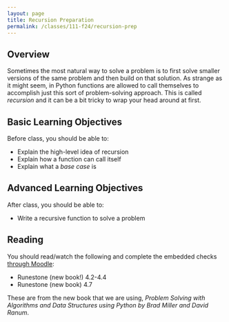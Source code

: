 ```yaml
---
layout: page
title: Recursion Preparation
permalink: /classes/111-f24/recursion-prep
---
```


## Overview
Sometimes the most natural way to solve a problem is to first solve smaller versions of the same problem and then build on that solution.
As strange as it might seem, in Python functions are allowed to call themselves to accomplish just this sort of problem-solving approach.
This is called *recursion* and it can be a bit tricky to wrap your head around at first.

## Basic Learning Objectives
Before class, you should be able to:
* Explain the high-level idea of recursion
* Explain how a function can call itself
* Explain what a *base case* is

## Advanced Learning Objectives
After class, you should be able to:
* Write a recursive function to solve a problem

## Reading
You should read/watch the following and complete the embedded checks [through Moodle](https://moodle.carleton.edu/mod/lti/view.php?id=967857):
* Runestone (new book!) 4.2-4.4
* Runestone (new book) 4.7

These are from the new book that we are using, *Problem Solving with Algorithms and Data Structures using Python by Brad Miller and David Ranum*.
